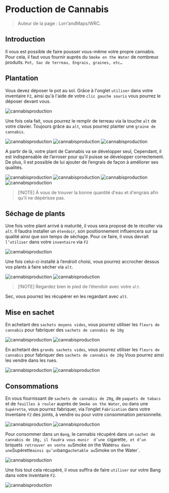 # Production de Cannabis
		
> Auteur de la page : Lorr’andMaps/WRC. 


## Introduction

Il vous est possible de faire pousser vous-même votre propre cannabis.  Pour cela, il faut vous fournir auprès du `Smoke on the Water` de nombreux produits. `Pot, Sac de terreau, Engrais, graines, etc…`


## Plantation

Vous devez déposer le pot au sol. 
Grâce à l'onglet `utiliser` dans votre inventaire `F2`, ainsi  qu'à l'aide de votre `clic gauche souris` vous pourrez le déposer devant vous. 

![cannabisproduction](../../../_media/life/guides/general/cannabisproduction/cannabisproduction1.jpg)

Une fois cela fait, vous pourrez le remplir de terreau via la touche `alt` de votre clavier. Toujours grâce au `alt`, vous pourrez planter une `graine de cannabis`. 

![cannabisproduction](../../../_media/life/guides/general/cannabisproduction/cannabisproduction2.jpg)
![cannabisproduction](../../../_media/life/guides/general/cannabisproduction/cannabisproduction3.jpg)
![cannabisproduction](../../../_media/life/guides/general/cannabisproduction/cannabisproduction4.jpg)

A partir de là, votre plant de Cannabis va se développer seul, 
Cependant, il est indispensable de l’arroser pour qu'il puisse se développer correctement. De plus, il est possible de lui ajouter de l’engrais de façon à améliorer ses qualités. 

![cannabisproduction](../../../_media/life/guides/general/cannabisproduction/cannabisproduction5.jpg)
![cannabisproduction](../../../_media/life/guides/general/cannabisproduction/cannabisproduction6.jpg)
![cannabisproduction](../../../_media/life/guides/general/cannabisproduction/cannabisproduction7.jpg)
![cannabisproduction](../../../_media/life/guides/general/cannabisproduction/cannabisproduction8.jpg)

> [!NOTE] À vous de trouver la bonne quantité d'eau et d'engrais afin qu’il ne dépérisse pas. 


## Séchage de plants

Une fois votre plant arrivé à maturité, il vous sera proposé de le récolter via `alt`. 
Il faudra installer un `étendoir`, son positionnement influencera sur sa qualité ainsi que son temps de séchage. 
Pour ce faire, il vous devrait `l’utiliser` dans votre `inventaire` via `F2`

![cannabisproduction](../../../_media/life/guides/general/cannabisproduction/cannabisproduction9.jpg)

Une fois celui-ci installé à l’endroit choisi, vous pourrez accrocher dessus vos plants à faire sécher via `alt`. 

![cannabisproduction](../../../_media/life/guides/general/cannabisproduction/cannabisproduction10.jpg)
![cannabisproduction](../../../_media/life/guides/general/cannabisproduction/cannabisproduction11.jpg)



> [!NOTE] Regardez bien le pied de l’étendoir avec votre `alt`. 

Sec, vous pourrez les récupérer en les regardant avec `alt`. 


## Mise en sachet
		
En achetant des `sachets moyens vides`, vous pourrez utiliser les `fleurs de cannabis` pour fabriquer des `sachets de cannabis de 10g`

![cannabisproduction](../../../_media/life/guides/general/cannabisproduction/cannabisproduction12.jpg)
![cannabisproduction](../../../_media/life/guides/general/cannabisproduction/cannabisproduction13.jpg)

En achetant des `grands sachets vides`, vous pourrez utiliser les `fleurs de cannabis` pour fabriquer des `sachets de cannabis de 20g`
Vous pourrez ainsi les vendre dans les rues. 

![cannabisproduction](../../../_media/life/guides/general/cannabisproduction/cannabisproduction14.jpg)
![cannabisproduction](../../../_media/life/guides/general/cannabisproduction/cannabisproduction15.jpg)


## Consommations

En vous fournissant de `sachets de cannabis de 20g`, de `paquets de tabacs` et de `feuilles à rouler` auprès de `Smoke on the Water`, ou dans une `Supérette`, vous pourrez fabriquer, via l’onglet `Fabrication` dans votre Inventaire `F2` des joints,  à vendre ou pour votre consommation personnelle.

![cannabisproduction](../../../_media/life/guides/general/cannabisproduction/cannabisproduction16.jpg)
![cannabisproduction](../../../_media/life/guides/general/cannabisproduction/cannabisproduction17.jpg)

Pour consommer dans un `Bang`, le cannabis récupéré dans un `sachet de cannabis de 10g, il faudra vous munir  d’une `cigarette`, et d’un `briquet` à retrouver en vente au `Smoke on the Water` ou dans une `Supérette` ainsi qu’un `bang` achetable au `Smoke on the Water`. 

![cannabisproduction](../../../_media/life/guides/general/cannabisproduction/cannabisproduction18.jpg)

Une fois tout cela récupéré, il vous suffira de faire `utiliser` sur votre Bang dans votre inventaire `F2`. 

![cannabisproduction](../../../_media/life/guides/general/cannabisproduction/cannabisproduction19.jpg)
